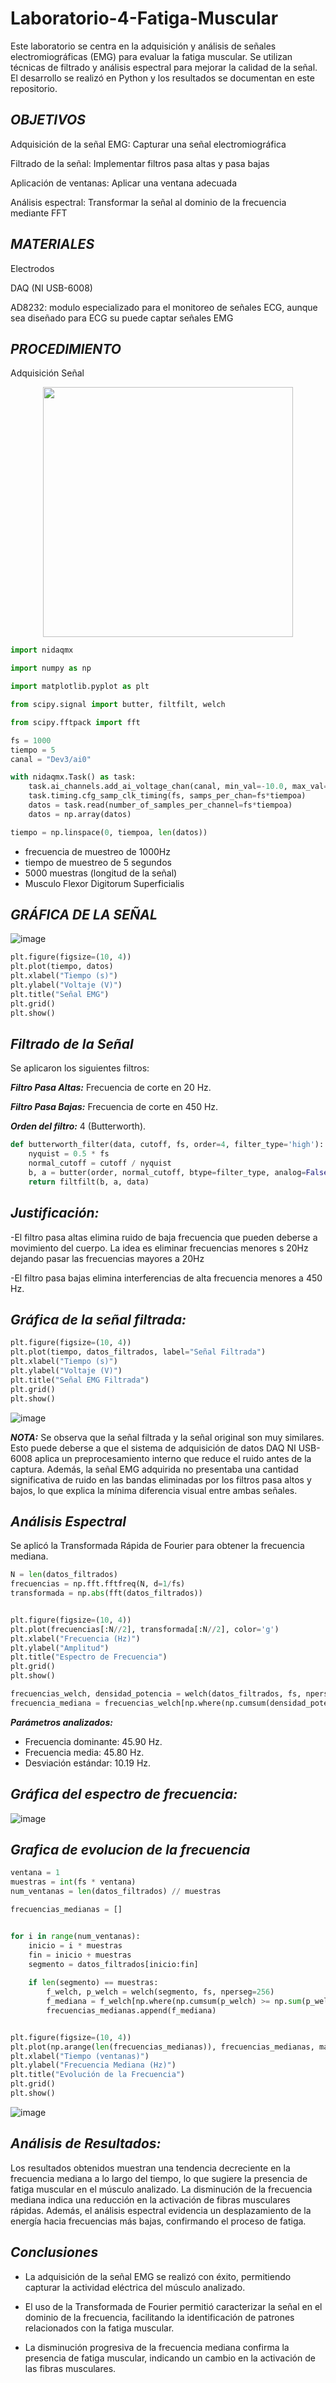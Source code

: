 # Laboratorio-4-Fatiga-Muscular
Este laboratorio se centra en la adquisición y análisis de señales electromiográficas (EMG) para evaluar la fatiga muscular. Se utilizan técnicas de filtrado y análisis espectral para mejorar la calidad de la señal. El desarrollo se realizó en Python y los resultados se documentan en este repositorio.

## ***OBJETIVOS***
Adquisición de la señal EMG: Capturar una señal electromiográfica

Filtrado de la señal: Implementar filtros pasa altas y pasa bajas

Aplicación de ventanas: Aplicar una ventana adecuada

Análisis espectral: Transformar la señal al dominio de la frecuencia mediante FFT
## ***MATERIALES***
Electrodos

DAQ (NI USB-6008)

AD8232: modulo especializado para el monitoreo de señales ECG, aunque sea diseñado para ECG su puede captar señales EMG 
## ***PROCEDIMIENTO*** 
Adquisición Señal
<p align="center">
  <img src="https://github.com/SofiaCardona-05/Laboratorio-4-Fatiga-Muscular/blob/main/WhatsApp%20Image%202025-03-28%20at%2021.26.47.jpeg?raw=true" width="400"/>
</p>


```python
import nidaqmx

import numpy as np

import matplotlib.pyplot as plt

from scipy.signal import butter, filtfilt, welch

from scipy.fftpack import fft

fs = 1000  
tiempo = 5
canal = "Dev3/ai0" 

with nidaqmx.Task() as task:
    task.ai_channels.add_ai_voltage_chan(canal, min_val=-10.0, max_val=10.0)  
    task.timing.cfg_samp_clk_timing(fs, samps_per_chan=fs*tiempoa)
    datos = task.read(number_of_samples_per_channel=fs*tiempoa)
    datos = np.array(datos)

tiempo = np.linspace(0, tiempoa, len(datos))

```
- frecuencia de muestreo de 1000Hz
- tiempo de muestreo de 5 segundos 
- 5000 muestras (longitud de la señal)
- Musculo  Flexor Digitorum Superficialis


## ***GRÁFICA DE LA SEÑAL***

![image](https://github.com/SofiaCardona-05/Laboratorio-4-Fatiga-Muscular/blob/main/WhatsApp%20Image%202025-03-26%20at%2012.23.46%20AM.jpeg)

```python
plt.figure(figsize=(10, 4))
plt.plot(tiempo, datos)
plt.xlabel("Tiempo (s)")
plt.ylabel("Voltaje (V)")
plt.title("Señal EMG")
plt.grid()
plt.show()
```

## ***Filtrado de la Señal***
Se aplicaron los siguientes filtros:

***Filtro Pasa Altas:*** Frecuencia de corte en 20 Hz.

***Filtro Pasa Bajas:*** Frecuencia de corte en 450 Hz.

***Orden del filtro:*** 4 (Butterworth).
```python
def butterworth_filter(data, cutoff, fs, order=4, filter_type='high'):
    nyquist = 0.5 * fs  
    normal_cutoff = cutoff / nyquist
    b, a = butter(order, normal_cutoff, btype=filter_type, analog=False)
    return filtfilt(b, a, data)
```

## ***Justificación:***
-El filtro pasa altas elimina ruido de baja frecuencia que pueden deberse a movimiento del cuerpo. La idea es eliminar frecuencias menores s 20Hz dejando pasar las frecuencias mayores a 20Hz

-El filtro pasa bajas elimina interferencias de alta frecuencia menores a 450 Hz.

## ***Gráfica de la señal filtrada:***
```python
plt.figure(figsize=(10, 4))
plt.plot(tiempo, datos_filtrados, label="Señal Filtrada")
plt.xlabel("Tiempo (s)")
plt.ylabel("Voltaje (V)")
plt.title("Señal EMG Filtrada")
plt.grid()
plt.show()
```
![image](https://github.com/SofiaCardona-05/Laboratorio-4-Fatiga-Muscular/blob/main/WhatsApp%20Image%202025-03-26%20at%2012.24.09%20AM.jpeg)

***NOTA:*** Se observa que la señal filtrada y la señal original son muy similares. Esto puede deberse a que el sistema de adquisición de datos DAQ NI USB-6008 aplica un preprocesamiento interno que reduce el ruido antes de la captura. Además, la señal EMG adquirida no presentaba una cantidad significativa de ruido en las bandas eliminadas por los filtros pasa altos y bajos, lo que explica la mínima diferencia visual entre ambas señales.

## ***Análisis Espectral***
Se aplicó la Transformada Rápida de Fourier para obtener la frecuencia mediana.
```python
N = len(datos_filtrados)  
frecuencias = np.fft.fftfreq(N, d=1/fs)  
transformada = np.abs(fft(datos_filtrados)) 


plt.figure(figsize=(10, 4))
plt.plot(frecuencias[:N//2], transformada[:N//2], color='g')
plt.xlabel("Frecuencia (Hz)")
plt.ylabel("Amplitud")
plt.title("Espectro de Frecuencia")
plt.grid()
plt.show()

frecuencias_welch, densidad_potencia = welch(datos_filtrados, fs, nperseg=1024)
frecuencia_mediana = frecuencias_welch[np.where(np.cumsum(densidad_potencia) >= np.sum(densidad_potencia) / 2)[0][0]]
```

***Parámetros analizados:***
- Frecuencia dominante: 45.90 Hz.
- Frecuencia media: 45.80 Hz.
- Desviación estándar: 10.19 Hz.
  
## ***Gráfica del espectro de frecuencia:***
![image](https://github.com/SofiaCardona-05/Laboratorio-4-Fatiga-Muscular/blob/main/WhatsApp%20Image%202025-03-26%20at%2012.24.32%20AM.jpeg)

## ***Grafica de evolucion de la frecuencia***
```python
ventana = 1
muestras = int(fs * ventana)  
num_ventanas = len(datos_filtrados) // muestras  

frecuencias_medianas = []


for i in range(num_ventanas):
    inicio = i * muestras
    fin = inicio + muestras
    segmento = datos_filtrados[inicio:fin]
    
    if len(segmento) == muestras:
        f_welch, p_welch = welch(segmento, fs, nperseg=256)
        f_mediana = f_welch[np.where(np.cumsum(p_welch) >= np.sum(p_welch) / 2)[0][0]]
        frecuencias_medianas.append(f_mediana)


plt.figure(figsize=(10, 4))
plt.plot(np.arange(len(frecuencias_medianas)), frecuencias_medianas, marker='o', linestyle='-', color='m')
plt.xlabel("Tiempo (ventanas)")
plt.ylabel("Frecuencia Mediana (Hz)")
plt.title("Evolución de la Frecuencia")
plt.grid()
plt.show()
```
![image](https://github.com/SofiaCardona-05/Laboratorio-4-Fatiga-Muscular/blob/main/WhatsApp%20Image%202025-03-26%20at%2012.24.50%20AM.jpeg)

## ***Análisis de Resultados:***

Los resultados obtenidos muestran una tendencia decreciente en la frecuencia mediana a lo largo del tiempo, lo que sugiere la presencia de fatiga muscular en el músculo analizado. La disminución de la frecuencia mediana indica una reducción en la activación de fibras musculares rápidas. Además, el análisis espectral evidencia un desplazamiento de la energía hacia frecuencias más bajas, confirmando el proceso de fatiga.

## ***Conclusiones***

- La adquisición de la señal EMG se realizó con éxito, permitiendo capturar la actividad eléctrica del músculo analizado.

- El uso de la Transformada de Fourier permitió caracterizar la señal en el dominio de la frecuencia, facilitando la identificación de patrones relacionados con la fatiga muscular.

- La disminución progresiva de la frecuencia mediana confirma la presencia de fatiga muscular, indicando un cambio en la activación de las fibras musculares.






